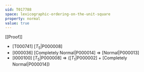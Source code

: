```yaml
---
uid: T017788
space: lexicographic-ordering-on-the-unit-square
property: normal
value: true
---
```

[[Proof]]

* [T000741] [$T_5$|P000008]
* [I000036] [Completely Normal|P000014] => [Normal|P000013]
* [I000100] [$T_5$|P000008] => ([$T_1$|P000002] + [Completely Normal|P000014])

